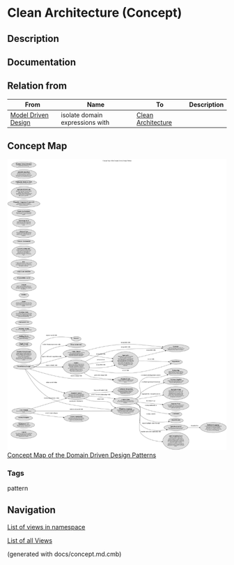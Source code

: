 # Clean Architecture (Concept)
## Description


## Documentation


## Relation from
| From | Name | To | Description |
|---|---|---|---|
| [Model Driven Design](../../software-development/domain-driven-design/c-model-driven-design.md) | isolate domain expressions with | [Clean Architecture](../../software-development/domain-driven-design/c-clean-architecture.md) |  |

## Concept Map
![Concept Map of the Domain Driven Design Patterns](../../software-development/domain-driven-design/concept-view.png)
[Concept Map of the Domain Driven Design Patterns](../../software-development/domain-driven-design/concept-view.md)

### Tags
pattern


## Navigation
[List of views in namespace](./views-in-namespace.md)

[List of all Views](../../views.md)

(generated with docs/concept.md.cmb)
